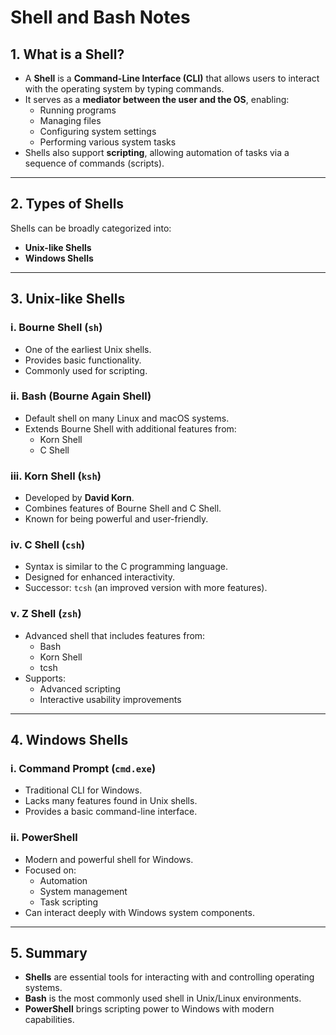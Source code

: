 # Shell and Bash Notes

## 1. What is a Shell?

- A **Shell** is a **Command-Line Interface (CLI)** that allows users to interact with the operating system by typing commands.
- It serves as a **mediator between the user and the OS**, enabling:
  - Running programs  
  - Managing files  
  - Configuring system settings  
  - Performing various system tasks
- Shells also support **scripting**, allowing automation of tasks via a sequence of commands (scripts).

---

## 2. Types of Shells

Shells can be broadly categorized into:
- **Unix-like Shells**
- **Windows Shells**

---

## 3. Unix-like Shells

### i. Bourne Shell (`sh`)
- One of the earliest Unix shells.
- Provides basic functionality.
- Commonly used for scripting.

### ii. Bash (Bourne Again Shell)
- Default shell on many Linux and macOS systems.
- Extends Bourne Shell with additional features from:
  - Korn Shell
  - C Shell

### iii. Korn Shell (`ksh`)
- Developed by **David Korn**.
- Combines features of Bourne Shell and C Shell.
- Known for being powerful and user-friendly.

### iv. C Shell (`csh`)
- Syntax is similar to the C programming language.
- Designed for enhanced interactivity.
- Successor: `tcsh` (an improved version with more features).

### v. Z Shell (`zsh`)
- Advanced shell that includes features from:
  - Bash
  - Korn Shell
  - tcsh
- Supports:
  - Advanced scripting
  - Interactive usability improvements

---

## 4. Windows Shells

### i. Command Prompt (`cmd.exe`)
- Traditional CLI for Windows.
- Lacks many features found in Unix shells.
- Provides a basic command-line interface.

### ii. PowerShell
- Modern and powerful shell for Windows.
- Focused on:
  - Automation
  - System management
  - Task scripting
- Can interact deeply with Windows system components.

---

## 5. Summary

- **Shells** are essential tools for interacting with and controlling operating systems.
- **Bash** is the most commonly used shell in Unix/Linux environments.
- **PowerShell** brings scripting power to Windows with modern capabilities.

